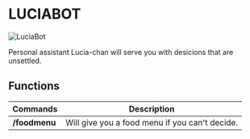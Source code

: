 # LUCIABOT

![LuciaBot](https://lucian.solutions/images/158t.png "LuciaBot")

Personal assistant Lucia-chan will serve you with desicions that are unsettled.

## Functions

| Commands | Description |
| --- | --- |
| **/foodmenu** | Will give you a food menu if you can't decide. |